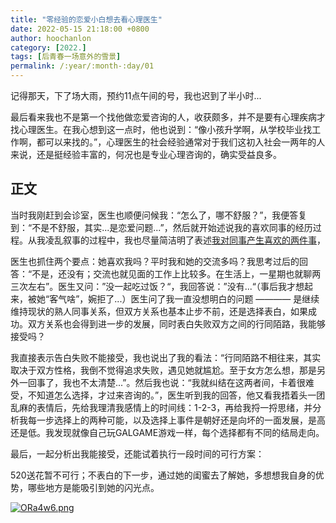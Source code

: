 ```yaml
---
title: "零经验的恋爱小白想去看心理医生"
date: 2022-05-15 21:18:00 +0800
author: hoochanlon
category: [2022.]
tags: [后青春一场意外的雪景]
permalink: /:year/:month-:day/01
---
```


记得那天，下了场大雨，预约11点午间的号，我也迟到了半小时...

最后看来我也不是第一个找他做恋爱咨询的人，收获颇多，并不是要有心理疾病才找心理医生。在我心想到这一点时，他也说到：“像小孩升学啊，从学校毕业找工作啊，都可以来找的。”，心理医生的社会经验通常对于我们这初入社会一两年的人来说，还是挺经验丰富的，何况也是专业心理咨询的，确实受益良多。 <!-- more -->

## 正文

当时我刚赶到会诊室，医生也顺便问候我：“怎么了，哪不舒服？”，我便答复到：“不是不舒服，其实...是恋爱问题...”，然后就开始述说我的喜欢同事的经历过程。从我凌乱叙事的过程中，我也尽量简洁明了表述[我对同事产生喜欢的两件事](https://hoochanlon.github.io/2022/04-27/#)，

医生也抓住两个要点：她喜欢我吗？平时我和她的交流多吗？我思考过后的回答：“不是，还没有；交流也就见面的工作上比较多。在生活上，一星期也就聊两三次左右”。医生又问：”没一起吃过饭？“，我回答说：”没有...“（事后我才想起来，被她“客气啥”，婉拒了...）医生问了我一直没想明白的问题 ———— 是继续维持现状的熟人同事关系，但双方关系也基本止步不前，还是选择表白，如果成功。双方关系也会得到进一步的发展，同时表白失败双方之间的行同陌路，我能够接受吗？

我直接表示告白失败不能接受，我也说出了我的看法：“行同陌路不相往来，其实取决于双方性格，我倒不觉得追求失败，遇见她就尴尬。至于女方怎么想，那是另外一回事了，我也不太清楚...”。然后我也说：“我就纠结在这两者间，卡着很难受，不知道怎么选择，才过来咨询的。”，医生听到我的回答，他又看我捂着头一团乱麻的表情后，先给我理清我感情上的时间线：1-2-3，再给我捋一捋思绪，并分析我每一步选择上的两种可能，以及选择上事件是朝好还是向坏的一面发展，是高还是低。我发现就像自己玩GALGAME游戏一样，每个选择都有不同的结局走向。

最后，一起分析出我能接受，还能试着执行一段时间的可行方案：

520送花暂不可行；不表白的下一步，通过她的闺蜜去了解她，多想想我自身的优势，哪些地方是能吸引到她的闪光点。

[![ORa4w6.png](https://s1.ax1x.com/2022/05/15/ORa4w6.png)](https://imgtu.com/i/ORa4w6)

